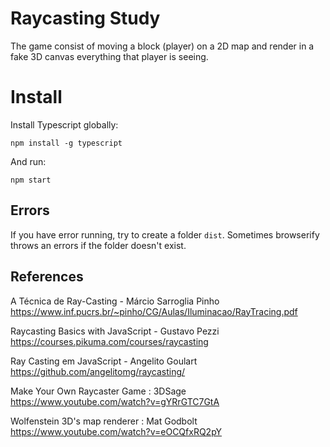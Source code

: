 # Raycasting Study

The game consist of moving a block (player) on a 2D map and render in a fake 3D canvas everything that player is seeing.

# Install

Install Typescript globally:

`npm install -g typescript`

And run:

`npm start`

## Errors

If you have error running, try to create a folder `dist`. Sometimes browserify throws an errors if the folder doesn't exist.

## References

A Técnica de Ray-Casting - Márcio Sarroglia Pinho
https://www.inf.pucrs.br/~pinho/CG/Aulas/Iluminacao/RayTracing.pdf

Raycasting Basics with JavaScript - Gustavo Pezzi
https://courses.pikuma.com/courses/raycasting

Ray Casting em JavaScript - Angelito Goulart
https://github.com/angelitomg/raycasting/

Make Your Own Raycaster Game : 3DSage
https://www.youtube.com/watch?v=gYRrGTC7GtA

Wolfenstein 3D's map renderer : Mat Godbolt
https://www.youtube.com/watch?v=eOCQfxRQ2pY
